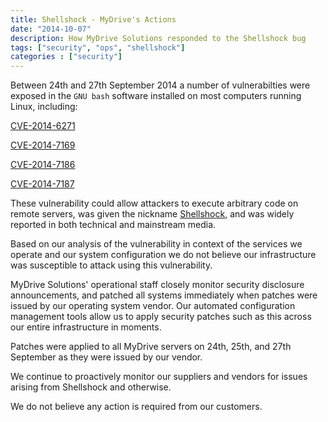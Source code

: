 ```yaml
---
title: Shellshock - MyDrive's Actions
date: "2014-10-07"
description: How MyDrive Solutions responded to the Shellshock bug
tags: ["security", "ops", "shellshock"]
categories : ["security"]
---
```


Between 24th and 27th September 2014 a number of vulnerabilties were exposed in
the `GNU bash` software installed on most computers running Linux, including:

[CVE-2014-6271](http://web.nvd.nist.gov/view/vuln/detail?vulnId=CVE-2014-6271)

[CVE-2014-7169](http://web.nvd.nist.gov/view/vuln/detail?vulnId=CVE-2014-7169)

[CVE-2014-7186](http://web.nvd.nist.gov/view/vuln/detail?vulnId=CVE-2014-7186)

[CVE-2014-7187](http://web.nvd.nist.gov/view/vuln/detail?vulnId=CVE-2014-7187)

These vulnerability could allow attackers to execute arbitrary code on remote
servers, was given the nickname
[Shellshock](http://en.wikipedia.org/wiki/Shellshock_\(software_bug\)),
and was widely reported in both technical and mainstream media.

Based on our analysis of the vulnerability in context of the services we
operate and our system configuration we do not believe our infrastructure was
susceptible to attack using this vulnerability.

MyDrive Solutions' operational staff closely monitor security disclosure
announcements, and patched all systems immediately when patches were issued by
our operating system vendor. Our automated configuration management tools
allow us to apply security patches such as this across our entire
infrastructure in moments.

Patches were applied to all MyDrive servers on 24th, 25th, and 27th September
as they were issued by our vendor.

We continue to proactively monitor our suppliers and vendors for issues
arising from Shellshock and otherwise.

We do not believe any action is required from our customers.
